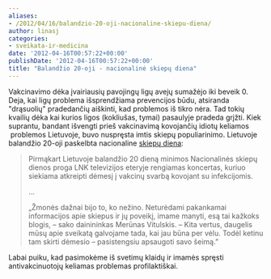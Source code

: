 ```yaml
---
aliases:
- /2012/04/16/balandzio-20-oji-nacionaline-skiepu-diena/
author: linasj
categories:
- sveikata-ir-medicina
date: '2012-04-16T00:57:22+00:00'
publishDate: '2012-04-16T00:57:22+00:00'
title: "Balandžio 20-oji - nacionalinė skiepų diena"
---
```

Vakcinavimo dėka įvairiausių pavojingų ligų avejų sumažėjo iki beveik 0. Deja, kai ligų problema išsprendžiama prevencijos būdu, atsiranda "drąsuolių" pradedančių aiškinti, kad problemos iš tikro nėra. Tad tokių kvailių dėka kai kurios ligos (kokliušas, tymai) pasaulyje pradeda grįžti. Kiek suprantu, bandant išvengti prieš vakcinavimą kovojančių idiotų keliamos  problemos Lietuvoje, buvo nuspręsta imtis skiepų populiarinimo. Lietuvoje balandžio 20-oji paskelbta nacionaline [skiepų diena](http://www.lrytas.lt/-13343211411332075130-scenos-%C4%AF%C5%BEymyb%C4%97s-neabejoja-skiep%C5%B3-galiomis.htm):

> Pirmąkart Lietuvoje balandžio 20 dieną minimos Nacionalinės skiepų dienos proga LNK televizijos eteryje rengiamas koncertas, kuriuo siekiama atkreipti dėmesį į vakcinų svarbą kovojant su infekcijomis.
> 
> ...
> 
> „Žmonės dažnai bijo to, ko nežino. Neturėdami pakankamai informacijos apie skiepus ir jų poveikį, imame manyti, esą tai kažkoks blogis, – sako dainininkas Merūnas Vitulskis. – Kita vertus, daugelis mūsų apie sveikatą galvojame tada, kai jau būna per vėlu. Todėl ketinu tam skirti dėmesio – pasistengsiu apsaugoti savo šeimą.”


Labai puiku, kad pasimokėme iš svetimų klaidų ir imamės spręsti antivakcinuotojų keliamas problemas profilaktiškai.
